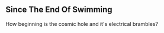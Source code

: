 Since The End Of Swimming
-------------------------
How beginning is the cosmic hole and it's electrical brambles?  
